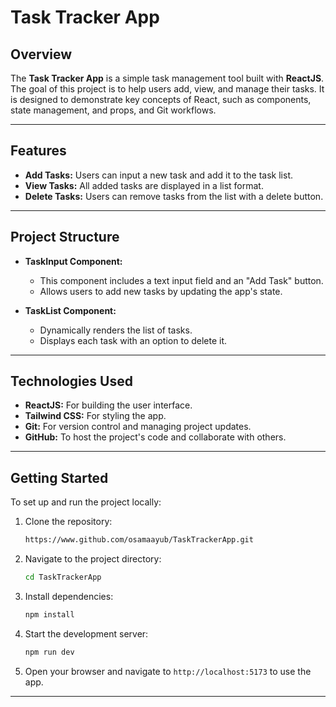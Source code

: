 # Task Tracker App

## Overview

The **Task Tracker App** is a simple task management tool built with **ReactJS**. The goal of this project is to help users add, view, and manage their tasks. It is designed to demonstrate key concepts of React, such as components, state management, and props, and Git workflows.

---

## Features

- **Add Tasks:** Users can input a new task and add it to the task list.
- **View Tasks:** All added tasks are displayed in a list format.
- **Delete Tasks:** Users can remove tasks from the list with a delete button.

---

## Project Structure

- **TaskInput Component:** 
  - This component includes a text input field and an "Add Task" button.
  - Allows users to add new tasks by updating the app's state.
  
- **TaskList Component:**
  - Dynamically renders the list of tasks.
  - Displays each task with an option to delete it.
  
---

## Technologies Used

- **ReactJS:** For building the user interface.
- **Tailwind CSS:** For styling the app.
- **Git:** For version control and managing project updates.
- **GitHub:** To host the project's code and collaborate with others.

---

## Getting Started

To set up and run the project locally:

1. Clone the repository:
   ```bash
   https://www.github.com/osamaayub/TaskTrackerApp.git
   ```

2. Navigate to the project directory:
   ```bash
   cd TaskTrackerApp
   ```

3. Install dependencies:
   ```bash
   npm install
   ```

4. Start the development server:
   ```bash
   npm run dev
   ```

5. Open your browser and navigate to `http://localhost:5173` to use the app.

---
